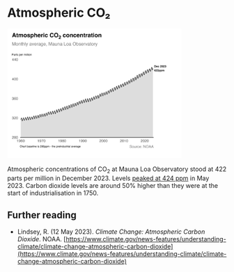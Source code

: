 # Atmospheric CO₂

<img src="plot.jpeg" alt="Atmospheric CO2" width="400"/>

Atmospheric concentrations of CO<sub>2</sub> at Mauna Loa Observatory stood at 422 parts per million in December 2023. Levels [peaked at 424 ppm](https://www.climate.gov/news-features/feed/broken-record-atmospheric-carbon-dioxide-levels-jump-again) in May 2023. Carbon dioxide levels are around 50% higher than they were at the start of industrialisation in 1750.

## Further reading
- Lindsey, R. (12 May 2023). *Climate Change: Atmospheric Carbon Dioxide*. NOAA. [https://www.climate.gov/news-features/understanding-climate/climate-change-atmospheric-carbon-dioxide](https://www.climate.gov/news-features/understanding-climate/climate-change-atmospheric-carbon-dioxide)
